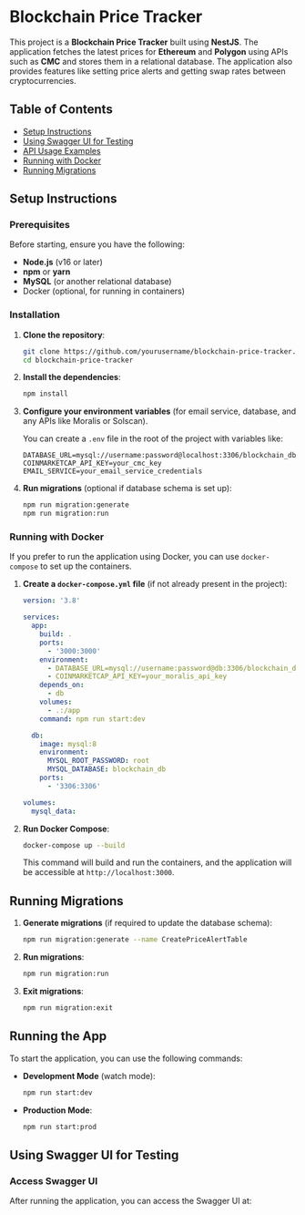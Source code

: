 # Blockchain Price Tracker

This project is a **Blockchain Price Tracker** built using **NestJS**. The application fetches the latest prices for **Ethereum** and **Polygon** using APIs such as **CMC** and stores them in a relational database. The application also provides features like setting price alerts and getting swap rates between cryptocurrencies.

## Table of Contents

- [Setup Instructions](#setup-instructions)
- [Using Swagger UI for Testing](#using-swagger-ui-for-testing)
- [API Usage Examples](#api-usage-examples)
- [Running with Docker](#running-with-docker)
- [Running Migrations](#running-migrations)

## Setup Instructions

### Prerequisites

Before starting, ensure you have the following:

- **Node.js** (v16 or later)
- **npm** or **yarn**
- **MySQL** (or another relational database)
- Docker (optional, for running in containers)

### Installation

1. **Clone the repository**:
    ```bash
    git clone https://github.com/yourusername/blockchain-price-tracker.git
    cd blockchain-price-tracker
    ```

2. **Install the dependencies**:
    ```bash
    npm install
    ```

3. **Configure your environment variables** (for email service, database, and any APIs like Moralis or Solscan).

    You can create a `.env` file in the root of the project with variables like:
    ```env
    DATABASE_URL=mysql://username:password@localhost:3306/blockchain_db
    COINMARKETCAP_API_KEY=your_cmc_key
    EMAIL_SERVICE=your_email_service_credentials
    ```

4. **Run migrations** (optional if database schema is set up):
    ```bash
    npm run migration:generate
    npm run migration:run
    ```

### Running with Docker

If you prefer to run the application using Docker, you can use `docker-compose` to set up the containers.

1. **Create a `docker-compose.yml` file** (if not already present in the project):
    ```yaml
    version: '3.8'

    services:
      app:
        build: .
        ports:
          - '3000:3000'
        environment:
          - DATABASE_URL=mysql://username:password@db:3306/blockchain_db
          - COINMARKETCAP_API_KEY=your_moralis_api_key
        depends_on:
          - db
        volumes:
          - .:/app
        command: npm run start:dev

      db:
        image: mysql:8
        environment:
          MYSQL_ROOT_PASSWORD: root
          MYSQL_DATABASE: blockchain_db
        ports:
          - '3306:3306'

    volumes:
      mysql_data:
    ```

2. **Run Docker Compose**:
    ```bash
    docker-compose up --build
    ```

   This command will build and run the containers, and the application will be accessible at `http://localhost:3000`.

## Running Migrations

1. **Generate migrations** (if required to update the database schema):
    ```bash
    npm run migration:generate --name CreatePriceAlertTable
    ```

2. **Run migrations**:
    ```bash
    npm run migration:run
    ```

3. **Exit migrations**:
    ```bash
    npm run migration:exit
    ```

## Running the App

To start the application, you can use the following commands:

- **Development Mode** (watch mode):
    ```bash
    npm run start:dev
    ```

- **Production Mode**:
    ```bash
    npm run start:prod
    ```

## Using Swagger UI for Testing

### Access Swagger UI

After running the application, you can access the Swagger UI at:

